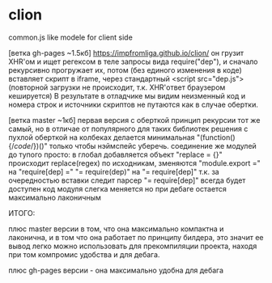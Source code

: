 # clion
common.js like modele for client side

[ветка gh-pages ~1.5кб] https://impfromliga.github.io/clion/
он грузит XHR'ом и ищет регексом в теле запросы вида require("dep"), и сначало рекурсивно прогружает их, потом (без единого изменения в коде) вставляет скрипт в iframe, через стандартный &lt;script src="dep.js"&gt; (повторной загрузки не происходит, т.к. XHR'ответ браузером кешируется) В результате в отладчике мы видим неизменный код и номера строк и источники скриптов не путаются как в случае обертки.

[ветка master ~1кб] первая версия с оберткой принцип рекурсии тот же самый, но в отличае от популярного для таких библиотек решения с пухлой оберткой на колбеках делается минимальная "(function(){/*code*/})()" только чтобы нэймспейс уберечь.
соединение же модулей до тупого просто:
в глобал добавляется объект "replace = {}"
происходит replace(regex) по исходникам, зменяются
"module.export =" на "require[dep] ="
"= require(dep)" на "= require[dep]"
т.к. за очередностью вставки следит парсер "= require[dep]" всегда будет доступен
код модуля слегка меняется но при дебаге остается максимально лаконичным

ИТОГО:

плюс master версии в том, что она максимально компактна и лаконична, и в том что она работает по принципу билдера, это значит ее вывод легко можно использовать для прекомпиляции проекта, находя при том компромис удобства и для дебага.

плюс gh-pages версии - она максимально удобна для дебага
